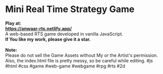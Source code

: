 # Mini Real Time Strategy Game
<b>Play at:<br> https://anwaar-rts.netlify.app/</b> <br>
A web-based RTS game developed in vanilla JavaScript. <br>
<b>If You like my work, please give it a star.</b>
<br>
<br>
<b>Note:</b> <br>
Please do not sell the Game Assets without My or the Artist's permission. Also, the index.html file is pretty messy, so be careful while editing.
#js #html #css #game #web-game #webgame #rpg #rts #2d
